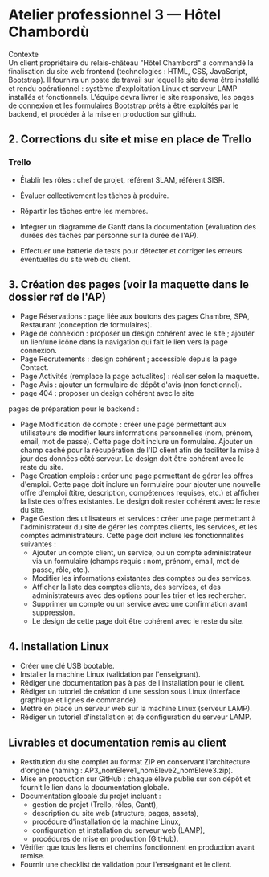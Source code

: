 # Atelier professionnel 3 — Hôtel Chambordù

Contexte  
Un client propriétaire du relais-château "Hôtel Chambord" a commandé la finalisation du site web frontend (technologies : HTML, CSS, JavaScript, Bootstrap). Il fournira un poste de travail sur lequel le site devra être installé et rendu opérationnel : système d'exploitation Linux et serveur LAMP installés et fonctionnels. L'équipe devra livrer le site responsive, les pages de connexion et les formulaires Bootstrap prêts à être exploités par le backend, et procéder à la mise en production sur github.

## 2. Corrections du site et mise en place de Trello

### Trello

- Établir les rôles : chef de projet, référent SLAM, référent SISR.
- Évaluer collectivement les tâches à produire.
- Répartir les tâches entre les membres.
- Intégrer un diagramme de Gantt dans la documentation (évaluation des durées des tâches par personne sur la durée de l'AP).

- Effectuer une batterie de tests pour détecter et corriger les erreurs éventuelles du site web du client.

## 3. Création des pages (voir la maquette dans le dossier ref de l'AP)

- Page Réservations : page liée aux boutons des pages Chambre, SPA, Restaurant (conception de formulaires).
- Page de connexion : proposer un design cohérent avec le site ; ajouter un lien/une icône dans la navigation qui fait le lien vers la page connexion.
- Page Recrutements : design cohérent ; accessible depuis la page Contact.
- Page Activités (remplace la page actualites) : réaliser selon la maquette.
- Page Avis : ajouter un formulaire de dépôt d'avis (non fonctionnel).
- page 404 : proposer un design cohérent avec le site

pages de préparation pour le backend :

- Page Modification de compte : créer une page permettant aux utilisateurs de modifier leurs informations personnelles (nom, prénom, email, mot de passe). Cette page doit inclure un formulaire. Ajouter un champ caché pour la récupération de l'ID client afin de faciliter la mise à jour des données côté serveur. Le design doit être cohérent avec le reste du site.
- Page Creation emplois : créer une page permettant de gérer les offres d'emploi. Cette page doit inclure un formulaire pour ajouter une nouvelle offre d'emploi (titre, description, compétences requises, etc.) et afficher la liste des offres existantes. Le design doit rester cohérent avec le reste du site.
- Page Gestion des utilisateurs et services : créer une page permettant à l'administrateur du site de gérer les comptes clients, les services, et les comptes administrateurs. Cette page doit inclure les fonctionnalités suivantes :
  - Ajouter un compte client, un service, ou un compte administrateur via un formulaire (champs requis : nom, prénom, email, mot de passe, rôle, etc.).
  - Modifier les informations existantes des comptes ou des services.
  - Afficher la liste des comptes clients, des services, et des administrateurs avec des options pour les trier et les rechercher.
  - Supprimer un compte ou un service avec une confirmation avant suppression.
  - Le design de cette page doit être cohérent avec le reste du site.

## 4. Installation Linux

- Créer une clé USB bootable.
- Installer la machine Linux (validation par l'enseignant).
- Rédiger une documentation pas à pas de l'installation pour le client.
- Rédiger un tutoriel de création d'une session sous Linux (interface graphique et lignes de commande).
- Mettre en place un serveur web sur la machine Linux (serveur LAMP).
- Rédiger un tutoriel d'installation et de configuration du serveur LAMP.

## Livrables et documentation remis au client

- Restitution du site complet au format ZIP en conservant l'architecture d'origine (naming : AP3_nomEleve1_nomEleve2_nomEleve3.zip).
- Mise en production sur GitHub : chaque élève publie sur son dépôt et fournit le lien dans la documentation globale.
- Documentation globale du projet incluant :
  - gestion de projet (Trello, rôles, Gantt),
  - description du site web (structure, pages, assets),
  - procédure d'installation de la machine Linux,
  - configuration et installation du serveur web (LAMP),
  - procédures de mise en production (GitHub).
- Vérifier que tous les liens et chemins fonctionnent en production avant remise.
- Fournir une checklist de validation pour l'enseignant et le client.
